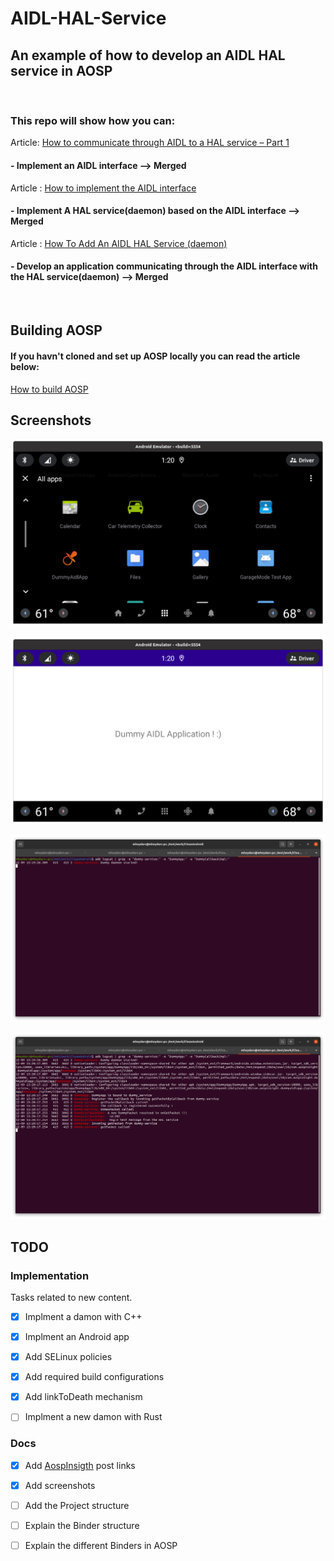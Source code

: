 # AIDL-HAL-Service
## An example of how to develop an AIDL HAL service in AOSP

 <br/>

### This repo will show how you can:
Article:
[How to communicate through AIDL to a HAL service – Part 1](https://aospinsight.com/how-to-communicate-through-aidl-to-a-hal-service-part-1/)
<br/>

#### - Implement an AIDL interface --> Merged
Article :
[How to implement the AIDL interface](https://aospinsight.com/how-to-implement-the-aidl-interface/) <br/>

#### - Implement A HAL service(daemon) based on the AIDL interface --> Merged
Article :
[How To Add An AIDL HAL Service (daemon)](https://aospinsight.com/how-to-add-an-aidl-hal-service-daemon/) <br/>

#### - Develop an application communicating through the AIDL interface with the HAL service(daemon)   --> Merged  

 <br/>


## Building AOSP

#### If you havn't cloned and set up AOSP locally you can read the article below:
[How to build AOSP](https://aospinsight.com/how-to-build-aosp/)


## Screenshots

![App Icon in the emulator](screenshots/AppInEmulator.png)

![App is running](screenshots/AppIsRunning.png)

![Logs from Logcat before running the app](screenshots/LogcatBeforeRunningApp.png)

![Logs from Logcat after running the app](screenshots/LogcatAfterRunningApp.png)


## TODO


### Implementation

Tasks related to new content.

- [X] Implment a damon with C++ 
- [X] Implment an Android app 
- [X] Add SELinux policies 
- [X] Add required build configurations
- [X] Add linkToDeath mechanism
- [ ] Implment a new damon with Rust 


### Docs

- [X] Add [AospInsigth](www.AospInsight.com) post links
- [X] Add screenshots
- [ ] Add the Project structure
- [ ] Explain the Binder structure
- [ ] Explain the different Binders in AOSP

